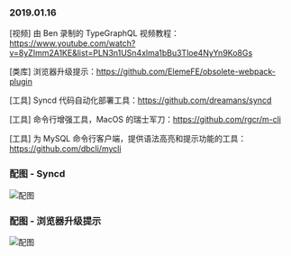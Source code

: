 ### 2019.01.16

[视频] 由 Ben 录制的 TypeGraphQL 视频教程：<https://www.youtube.com/watch?v=8yZImm2A1KE&list=PLN3n1USn4xlma1bBu3Tloe4NyYn9Ko8Gs> 

[类库] 浏览器升级提示：<https://github.com/ElemeFE/obsolete-webpack-plugin>

[工具] Syncd 代码自动化部署工具：<https://github.com/dreamans/syncd>

[工具] 命令行增强工具，MacOS 的瑞士军刀：<https://github.com/rgcr/m-cli>

[工具] 为 MySQL 命令行客户端，提供语法高亮和提示功能的工具：<https://github.com/dbcli/mycli>

### 配图 - Syncd
![配图](https://raw.githubusercontent.com/dreamans/syncd/master/resource/syncd_principle.png)

### 配图 - 浏览器升级提示
![配图](https://camo.githubusercontent.com/15b441f668c210762c08fc9801c08313091b6af8/68747470733a2f2f6675737331302e656c656d6563646e2e636f6d2f632f65652f35376135363466623662363463376366386366336163333732393363396769662e676966)
